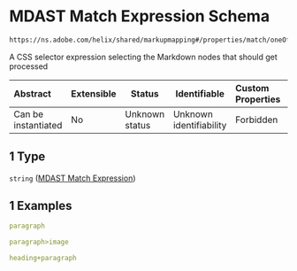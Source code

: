 # MDAST Match Expression Schema

```txt
https://ns.adobe.com/helix/shared/markupmapping#/properties/match/oneOf/1
```

A CSS selector expression selecting the Markdown nodes that should get processed


| Abstract            | Extensible | Status         | Identifiable            | Custom Properties | Additional Properties | Access Restrictions | Defined In                                                                      |
| :------------------ | ---------- | -------------- | ----------------------- | :---------------- | --------------------- | ------------------- | ------------------------------------------------------------------------------- |
| Can be instantiated | No         | Unknown status | Unknown identifiability | Forbidden         | Allowed               | none                | [markupmapping.schema.json\*](markupmapping.schema.json "open original schema") |

## 1 Type

`string` ([MDAST Match Expression](markupmapping-properties-match-oneof-mdast-match-expression.md))

## 1 Examples

```yaml
paragraph

```

```yaml
paragraph>image

```

```yaml
heading+paragraph

```
